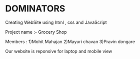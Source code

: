 # DOMINATORS
Creating WebSite using html , css and JavaScript

Project name :- Grocery Shop


Members :
1)Mohit Mahajan
2)Mayuri chavan
3)Pravin dongare

Our website is reponsive for laptop and mobile view
